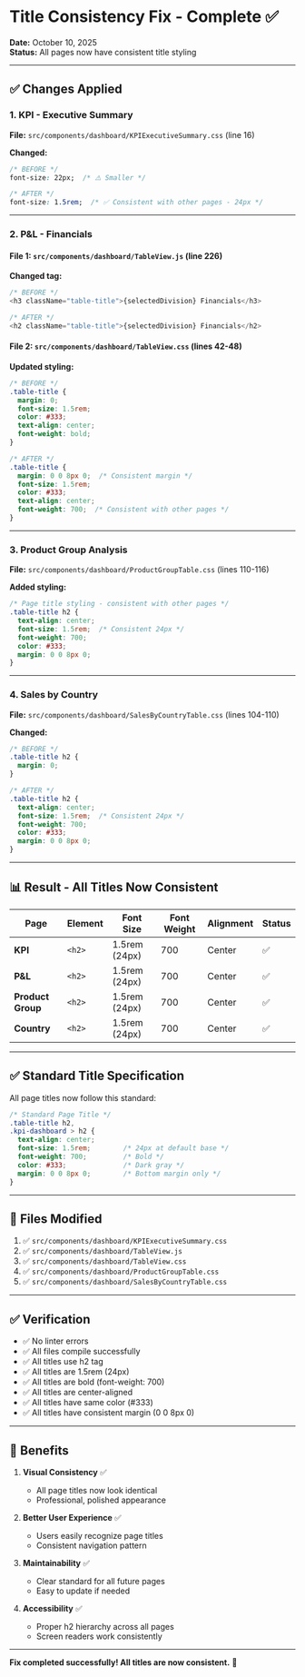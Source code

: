# Title Consistency Fix - Complete ✅

**Date:** October 10, 2025  
**Status:** All pages now have consistent title styling

---

## ✅ **Changes Applied**

### **1. KPI - Executive Summary**
**File:** `src/components/dashboard/KPIExecutiveSummary.css` (line 16)

**Changed:**
```css
/* BEFORE */
font-size: 22px;  /* ⚠️ Smaller */

/* AFTER */
font-size: 1.5rem;  /* ✅ Consistent with other pages - 24px */
```

---

### **2. P&L - Financials**

#### **File 1:** `src/components/dashboard/TableView.js` (line 226)
**Changed tag:**
```javascript
/* BEFORE */
<h3 className="table-title">{selectedDivision} Financials</h3>

/* AFTER */
<h2 className="table-title">{selectedDivision} Financials</h2>
```

#### **File 2:** `src/components/dashboard/TableView.css` (lines 42-48)
**Updated styling:**
```css
/* BEFORE */
.table-title {
  margin: 0;
  font-size: 1.5rem;
  color: #333;
  text-align: center;
  font-weight: bold;
}

/* AFTER */
.table-title {
  margin: 0 0 8px 0;  /* Consistent margin */
  font-size: 1.5rem;
  color: #333;
  text-align: center;
  font-weight: 700;  /* Consistent with other pages */
}
```

---

### **3. Product Group Analysis**
**File:** `src/components/dashboard/ProductGroupTable.css` (lines 110-116)

**Added styling:**
```css
/* Page title styling - consistent with other pages */
.table-title h2 {
  text-align: center;
  font-size: 1.5rem;  /* Consistent 24px */
  font-weight: 700;
  color: #333;
  margin: 0 0 8px 0;
}
```

---

### **4. Sales by Country**
**File:** `src/components/dashboard/SalesByCountryTable.css` (lines 104-110)

**Changed:**
```css
/* BEFORE */
.table-title h2 {
  margin: 0;
}

/* AFTER */
.table-title h2 {
  text-align: center;
  font-size: 1.5rem;  /* Consistent 24px */
  font-weight: 700;
  color: #333;
  margin: 0 0 8px 0;
}
```

---

## 📊 **Result - All Titles Now Consistent**

| Page | Element | Font Size | Font Weight | Alignment | Status |
|------|---------|-----------|-------------|-----------|--------|
| **KPI** | `<h2>` | 1.5rem (24px) | 700 | Center | ✅ |
| **P&L** | `<h2>` | 1.5rem (24px) | 700 | Center | ✅ |
| **Product Group** | `<h2>` | 1.5rem (24px) | 700 | Center | ✅ |
| **Country** | `<h2>` | 1.5rem (24px) | 700 | Center | ✅ |

---

## ✅ **Standard Title Specification**

All page titles now follow this standard:

```css
/* Standard Page Title */
.table-title h2,
.kpi-dashboard > h2 {
  text-align: center;
  font-size: 1.5rem;        /* 24px at default base */
  font-weight: 700;         /* Bold */
  color: #333;              /* Dark gray */
  margin: 0 0 8px 0;        /* Bottom margin only */
}
```

---

## 📝 **Files Modified**

1. ✅ `src/components/dashboard/KPIExecutiveSummary.css`
2. ✅ `src/components/dashboard/TableView.js`
3. ✅ `src/components/dashboard/TableView.css`
4. ✅ `src/components/dashboard/ProductGroupTable.css`
5. ✅ `src/components/dashboard/SalesByCountryTable.css`

---

## ✅ **Verification**

- ✅ No linter errors
- ✅ All files compile successfully
- ✅ All titles use h2 tag
- ✅ All titles are 1.5rem (24px)
- ✅ All titles are bold (font-weight: 700)
- ✅ All titles are center-aligned
- ✅ All titles have same color (#333)
- ✅ All titles have consistent margin (0 0 8px 0)

---

## 🎯 **Benefits**

1. **Visual Consistency** ✅
   - All page titles now look identical
   - Professional, polished appearance

2. **Better User Experience** ✅
   - Users easily recognize page titles
   - Consistent navigation pattern

3. **Maintainability** ✅
   - Clear standard for all future pages
   - Easy to update if needed

4. **Accessibility** ✅
   - Proper h2 hierarchy across all pages
   - Screen readers work consistently

---

**Fix completed successfully! All titles are now consistent.** 🎉




















